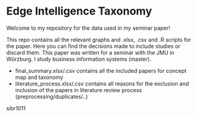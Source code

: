 # Edge Intelligence Taxonomy

Welcome to my repository for the data used in my seminar paper!

This repo contains all the relevant graphs and .xlsx, .csv and .R scripts for the paper. Here you can find the decisions made to include studies or discard them. This paper was written for a seminar with the JMU in Würzburg. I study business information systems (master).

- final_summary.xlsx/.csv contains all the included papers for concept map and taxonomy
- literature_process.xlsx/.csv contains all reasons for the exclusion and inclusion of the papers in literature review process (preprocessing/duplicates/..)


sibr1011
